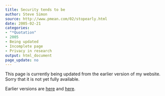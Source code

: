 ```yaml
---
title: Security tends to be
author: Steve Simon
source: http://www.pmean.com/02/stopearly.html
date: 2005-02-21
categories:
- "*Quotation"
- 2005
- Being updated
- Incomplete page
- Privacy in research
output: html_document
page_update: no
---
```


This page is currently being updated from the earlier version of my website. Sorry that it is not yet fully available.

<!---More--->

Earlier versions are [here][sim1] and [here][sim2].

[sim1]: http://www.pmean.com/02/stopearly.html
[sim2]: http://new.pmean.com/security-tends-to-be/
